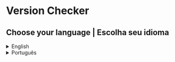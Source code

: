 ﻿# Version Checker

## Choose your language | Escolha seu idioma

<details>
<summary>English</summary>

## English

>⚠️ <strong>This translation is an automatic translation, so it may have spelling errors!
>If you find any errors, make a "pull request" with a related update, explain the changes made, and I'll analyze it, thanks!</strong>

>ℹ️ <strong>The version is just the basics, it makes a request on the site, the site returns a value, and the program writes the returned value in the body</strong>
>⚠️ <strong>Purpose is for study only, that is, you can study from this source and learn how to perform this function!</strong>
* VersionChecker is a program that aims to get specific information from the web. Example: get a number, get a phrase, a text... among others.

### About

I thought about creating a version checker, I created some programs before having an "auto updater" and then came the need to have one, that is, an external program or internal system that had the objective of checking the local version of the program and comparing -a with the final version sent to the server.  

Then, by checking the system itself, it is possible to update the program to the latest version, without the need to manually download a new version.
 
 #### Possible results
  * If the server returns a different version than the local one, the system will send an update notification to the client.  
  
  * If the server returns to the same version as the local one, the system will only show that the program is in the latest released version.
</details>

<!-- English / Português -->

<details>

<summary>Português</summary>

## Português

>ℹ️ Está versão é apenas o básico, ela faz um request no site, o site retorna um valor, e o programa escreve o valor retornado no corpo!

>⚠️ A finalidade é apenas para estudo, ou seja, você pode estudar a partir dessa fonte e aprender a exercer essa função!

* VersionChecker é um programa que visa obter informações específicas da web. > Exemplo: obter um número, obter uma frase, um texto... entre outros.

### Sobre

Pensei em criar um verificador de versão, havia desenvolvido alguns programas então eu necessitei de um "auto updater", ou seja, um programa externo ou sistema interno que teria o objetivo de verificar versão local do programa e comparar com a ultima versão enviada ao servidor.  

Então, com a verificação do próprio sistema, é possível atualizar o programa para a versão mais recente, sem a necessidade de baixar uma nova versão manualmente.
 
 #### Possíveis resultados
  * Se o servidor retornar uma versão diferente da local, o sistema enviará uma notificação de atualização ao cliente.  
  
  * Se o servidor retornar a mesma versão que a local, o sistema apenas irá mostrar que o programa está na ultima versão lançada.
</details>